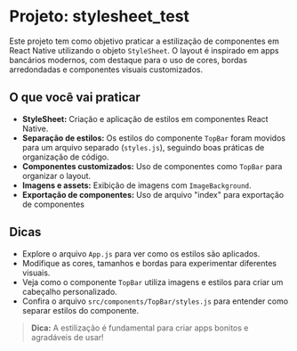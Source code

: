 # Projeto: stylesheet_test

Este projeto tem como objetivo praticar a estilização de componentes em React Native utilizando o objeto `StyleSheet`. O layout é inspirado em apps bancários modernos, com destaque para o uso de cores, bordas arredondadas e componentes visuais customizados.

## O que você vai praticar

- **StyleSheet:** Criação e aplicação de estilos em componentes React Native.
- **Separação de estilos:** Os estilos do componente `TopBar` foram movidos para um arquivo separado (`styles.js`), seguindo boas práticas de organização de código.
- **Componentes customizados:** Uso de componentes como `TopBar` para organizar o layout.
- **Imagens e assets:** Exibição de imagens com `ImageBackground`.
- **Exportação de componentes:** Uso de arquivo "index" para exportação de componentes

## Dicas

- Explore o arquivo `App.js` para ver como os estilos são aplicados.
- Modifique as cores, tamanhos e bordas para experimentar diferentes visuais.
- Veja como o componente `TopBar` utiliza imagens e estilos para criar um cabeçalho personalizado.
- Confira o arquivo `src/components/TopBar/styles.js` para entender como separar estilos do componente.

> **Dica:** A estilização é fundamental para criar apps bonitos e agradáveis de usar!

